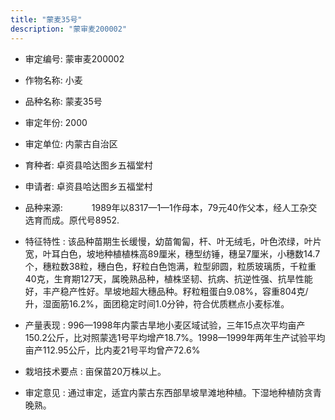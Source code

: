 ```yaml
---
title: "蒙麦35号"
description: "蒙审麦200002"
---
```

* 审定编号:  蒙审麦200002

*  作物名称:  小麦

*  品种名称:  蒙麦35号

*  审定年份:  2000

*  审定单位:  内蒙古自治区

* 育种者:  卓资县哈达图乡五福堂村

*  申请者:  卓资县哈达图乡五福堂村

*  品种来源:  　　　1989年以8317—1—1作母本，79元40作父本，经人工杂交选育而成。原代号8952.


*  特征特性 : 
该品种苗期生长缓慢，幼苗匍匐，杆、叶无绒毛，叶色浓绿，叶片宽，叶耳白色，坡地种植植株高89厘米，穗型纺锤，穗呈7厘米，小穗数14.7个，穗粒数38粒，穗白色，籽粒白色饱满，粒型卵圆，粒质玻璃质，千粒重40克，生育期127天，属晚熟品种，植株坚韧、抗病、抗逆性强、抗旱性能好，丰产稳产性好。旱坡地超大穗品种。籽粒粗蛋白9.08%，容重804克/升，湿面筋16.2%，面团稳定时间1.0分钟，符合优质糕点小麦标准。

 
*  产量表现 : 
996—1998年内蒙古旱地小麦区域试验，三年15点次平均亩产150.2公斤，比对照蒙选1号平均增产18.7%。1998—1999年两年生产试验平均亩产112.95公斤，比内麦21号平均曾产72.6%


*  栽培技术要点 : 
亩保苗20万株以上。

*  审定意见 : 
通过审定，适宜内蒙古东西部旱坡旱滩地种植。下湿地种植防贪青晚熟。

